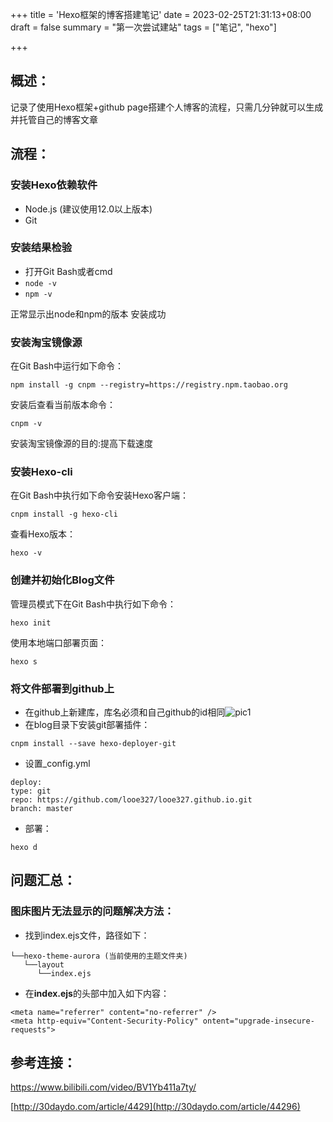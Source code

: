 +++
title = 'Hexo框架的博客搭建笔记'
date = 2023-02-25T21:31:13+08:00
draft = false
summary = "第一次尝试建站"
tags = ["笔记", "hexo"]

+++

## 概述：

记录了使用Hexo框架+github page搭建个人博客的流程，只需几分钟就可以生成并托管自己的博客文章

## 流程：

### 安装Hexo依赖软件

-   Node.js (建议使用12.0以上版本)
-   Git

### 安装结果检验

-   打开Git Bash或者cmd
-   `node -v`
-   `npm -v` 

正常显示出node和npm的版本 安装成功

### 安装淘宝镜像源

在Git Bash中运行如下命令：

```
npm install -g cnpm --registry=https://registry.npm.taobao.org
```

安装后查看当前版本命令：

```
cnpm -v
```

安装淘宝镜像源的目的:提高下载速度

### 安装Hexo-cli

在Git Bash中执行如下命令安装Hexo客户端：

```
cnpm install -g hexo-cli
```

查看Hexo版本：

```
hexo -v
```

### 创建并初始化Blog文件

管理员模式下在Git Bash中执行如下命令：

```
hexo init
```

使用本地端口部署页面：

```
hexo s
```

### 将文件部署到github上

-   在github上新建库，库名必须和自己github的id相同![pic1](https://p3-juejin.byteimg.com/tos-cn-i-k3u1fbpfcp/702de09807174db5a90a760207deb808~tplv-k3u1fbpfcp-zoom-1.image)
-   在blog目录下安装git部署插件：

```
cnpm install --save hexo-deployer-git
```

-   设置_config.yml

```
deploy: 
type: git
repo: https://github.com/looe327/looe327.github.io.git
branch: master
```

-   部署：

```
hexo d
```

## 问题汇总：

### 图床图片无法显示的问题解决方法：

-   找到index.ejs文件，路径如下：

```
└──hexo-theme-aurora (当前使用的主题文件夹)
   └──layout
      └──index.ejs
```

-   在**index.ejs**的头部中加入如下内容：

```
<meta name="referrer" content="no-referrer" />
<meta http-equiv="Content-Security-Policy" ontent="upgrade-insecure-requests">
```

## 参考连接：

<https://www.bilibili.com/video/BV1Yb411a7ty/> 

[http://30daydo.com/article/4429](http://30daydo.com/article/44296)
